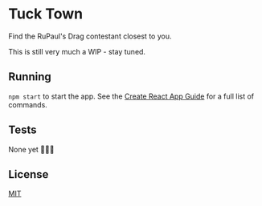 # Tuck Town
Find the RuPaul's Drag contestant closest to you.

This is still very much a WIP - stay tuned.

## Running
`npm start` to start the app.  See the [Create React App Guide](./CREATE_REACT_APP_GUIDE.md) for a full list of commands.

## Tests 
None yet 🐛🐛🐛

## License
[MIT](LICENSE)
